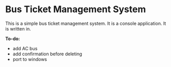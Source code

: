 # **Bus Ticket Management System**
This is a simple bus ticket management system. It is a console application. It is written in.

**To-do:**
- add AC bus
- add confirmation before deleting
- port to windows
